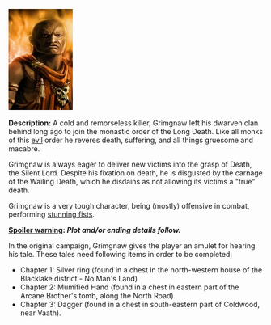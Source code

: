 ![1685387929812](image/Grimgnaw/1685387929812.png)

**Description:** A cold and remorseless killer, Grimgnaw left his dwarven clan behind long ago to join the monastic order of the Long Death. Like all monks of this [evil](https://nwn.fandom.com/wiki/Evil "Evil") order he reveres death, suffering, and all things gruesome and macabre.

Grimgnaw is always eager to deliver new victims into the grasp of Death, the Silent Lord. Despite his fixation on death, he is disgusted by the carnage of the Wailing Death, which he disdains as not allowing its victims a "true" death.

Grimgnaw is a very tough character, being (mostly) offensive in combat, performing [stunning fists](https://nwn.fandom.com/wiki/Stunning_fist "Stunning fist").

**[Spoiler warning](http://en.wikipedia.org/wiki/Spoiler_warning): *Plot and/or ending details follow.***

In the original campaign, Grimgnaw gives the player an amulet for hearing his tale. These tales need following items in order to be completed:

* Chapter 1: Silver ring (found in a chest in the north-western house of the Blacklake district - No Man's Land)
* Chapter 2: Mumified Hand (found in a chest in eastern part of the Arcane Brother's tomb, along the North Road)
* Chapter 3: Dagger (found in a chest in south-eastern part of Coldwood, near Vaath).
